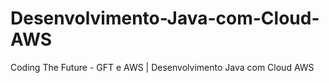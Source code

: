 # Desenvolvimento-Java-com-Cloud-AWS
Coding The Future - GFT e AWS | Desenvolvimento Java com Cloud AWS
